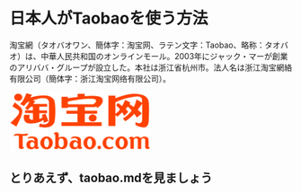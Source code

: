 # 日本人がTaobaoを使う方法
淘宝網（タオバオワン、簡体字：淘宝网、ラテン文字：Taobao、略称：タオバオ）は、中華人民共和国のオンラインモール。2003年にジャック・マーが創業のアリババ・グループが設立した。本社は浙江省杭州市。法人名は浙江淘宝網絡有限公司（簡体字：浙江淘宝网络有限公司）。<br>

<img src="./images/taobao_logo.png" width=50%>

## とりあえず、taobao.mdを見ましょう
